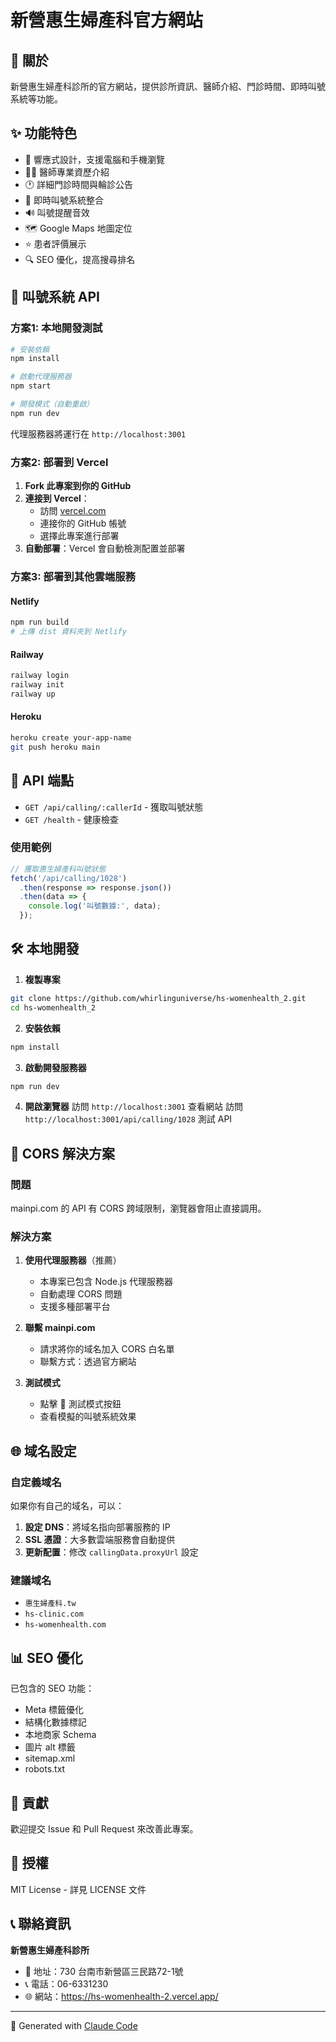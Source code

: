 # 新營惠生婦產科官方網站

## 🏥 關於

新營惠生婦產科診所的官方網站，提供診所資訊、醫師介紹、門診時間、即時叫號系統等功能。

## ✨ 功能特色

- 📱 響應式設計，支援電腦和手機瀏覽
- 👨‍⚕️ 醫師專業資歷介紹
- 🕐 詳細門診時間與輪診公告
- 📡 即時叫號系統整合
- 🔊 叫號提醒音效
- 🗺️ Google Maps 地圖定位
- ⭐ 患者評價展示
- 🔍 SEO 優化，提高搜尋排名

## 🚀 叫號系統 API

### 方案1: 本地開發測試

```bash
# 安裝依賴
npm install

# 啟動代理服務器
npm start

# 開發模式（自動重啟）
npm run dev
```

代理服務器將運行在 `http://localhost:3001`

### 方案2: 部署到 Vercel

1. **Fork 此專案到你的 GitHub**
2. **連接到 Vercel**：
   - 訪問 [vercel.com](https://vercel.com)
   - 連接你的 GitHub 帳號
   - 選擇此專案進行部署
3. **自動部署**：Vercel 會自動檢測配置並部署

### 方案3: 部署到其他雲端服務

#### Netlify
```bash
npm run build
# 上傳 dist 資料夾到 Netlify
```

#### Railway
```bash
railway login
railway init
railway up
```

#### Heroku
```bash
heroku create your-app-name
git push heroku main
```

## 🔧 API 端點

- `GET /api/calling/:callerId` - 獲取叫號狀態
- `GET /health` - 健康檢查

### 使用範例

```javascript
// 獲取惠生婦產科叫號狀態
fetch('/api/calling/1028')
  .then(response => response.json())
  .then(data => {
    console.log('叫號數據:', data);
  });
```

## 🛠️ 本地開發

1. **複製專案**
```bash
git clone https://github.com/whirlinguniverse/hs-womenhealth_2.git
cd hs-womenhealth_2
```

2. **安裝依賴**
```bash
npm install
```

3. **啟動開發服務器**
```bash
npm run dev
```

4. **開啟瀏覽器**
訪問 `http://localhost:3001` 查看網站
訪問 `http://localhost:3001/api/calling/1028` 測試 API

## 📝 CORS 解決方案

### 問題
mainpi.com 的 API 有 CORS 跨域限制，瀏覽器會阻止直接調用。

### 解決方案

1. **使用代理服務器**（推薦）
   - 本專案已包含 Node.js 代理服務器
   - 自動處理 CORS 問題
   - 支援多種部署平台

2. **聯繫 mainpi.com**
   - 請求將你的域名加入 CORS 白名單
   - 聯繫方式：透過官方網站

3. **測試模式**
   - 點擊 🧪 測試模式按鈕
   - 查看模擬的叫號系統效果

## 🌐 域名設定

### 自定義域名
如果你有自己的域名，可以：

1. **設定 DNS**：將域名指向部署服務的 IP
2. **SSL 憑證**：大多數雲端服務會自動提供
3. **更新配置**：修改 `callingData.proxyUrl` 設定

### 建議域名
- `惠生婦產科.tw`
- `hs-clinic.com`
- `hs-womenhealth.com`

## 📊 SEO 優化

已包含的 SEO 功能：
- Meta 標籤優化
- 結構化數據標記
- 本地商家 Schema
- 圖片 alt 標籤
- sitemap.xml
- robots.txt

## 🤝 貢獻

歡迎提交 Issue 和 Pull Request 來改善此專案。

## 📄 授權

MIT License - 詳見 LICENSE 文件

## 📞 聯絡資訊

**新營惠生婦產科診所**
- 📍 地址：730 台南市新營區三民路72-1號
- 📞 電話：06-6331230
- 🌐 網站：https://hs-womenhealth-2.vercel.app/

---

🤖 Generated with [Claude Code](https://claude.ai/code)